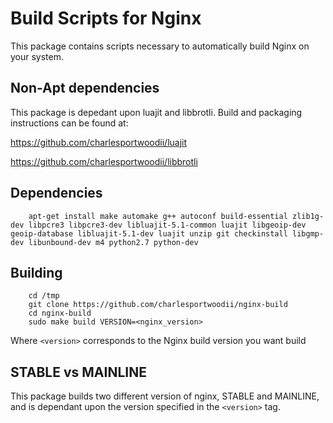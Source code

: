 # Build Scripts for Nginx
This package contains scripts necessary to automatically build Nginx on your system.

## Non-Apt dependencies

This package is depedant upon luajit and libbrotli. Build and packaging instructions can be found at:

https://github.com/charlesportwoodii/luajit

https://github.com/charlesportwoodii/libbrotli

## Dependencies
```
	apt-get install make automake g++ autoconf build-essential zlib1g-dev libpcre3 libpcre3-dev libluajit-5.1-common luajit libgeoip-dev geoip-database libluajit-5.1-dev luajit unzip git checkinstall libgmp-dev libunbound-dev m4 python2.7 python-dev
```

## Building
```
	cd /tmp
	git clone https://github.com/charlesportwoodii/nginx-build
	cd nginx-build
	sudo make build VERSION=<nginx_version>
```

Where ```<version>``` corresponds to the Nginx build version you want build

## STABLE vs MAINLINE

This package builds two different version of nginx, STABLE and MAINLINE, and is dependant upon the version specified in the ```<version>``` tag. 
